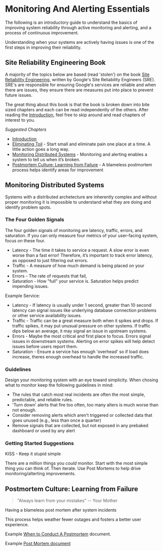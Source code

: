 # Monitoring And Alerting Essentials

The following is an introductory guide to understand the basics of improving system reliability through active monitoring and alerting, and a process of continuous improvement.

Understanding when your systems are actively having issues is one of the first steps in improving their reliability. 

## Site Reliability Engineering Book

A majority of the topics below are based (read 'stolen') on the book [Site Reliability Engineering](https://landing.google.com/sre/book.html), written by Google's Site Reliability Engineers (SRE). SRE's are responsible for ensuring Google's services are reliable and when there are issues, they ensure there are measures put into place to prevent future issues.

The great thing about this book is that the book is broken down into bite sized chapters and each can be read independently of the others. After reading the [Introduction](https://landing.google.com/sre/book/chapters/introduction.html), feel free to skip around and read chapters of interest to you.

*Suggested Chapters*

* [Introduction](https://landing.google.com/sre/book/chapters/introduction.html)
* [Eliminating Toil](https://landing.google.com/sre/book/chapters/eliminating-toil.html) - Start small and eliminate pain one  place at a time. A little action goes a long way.
* [Monitoring Distributed Systems](https://landing.google.com/sre/book/chapters/monitoring-distributed-systems.html) - Monitoring and alerting enables a system to tell us when it’s broken. 
* [Postmortem Culture: Learning from Failure](https://landing.google.com/sre/book/chapters/postmortem-culture.html) - A blameless postmortem process helps identify areas for improvement


## Monitoring Distributed Systems

Systems with a distributed archetecture are inherently complex and without proper monitoring it is impossible to understand what they are doing and identify problem spots.

### The Four Golden Signals

The four golden signals of monitoring are latency, traffic, errors, and saturation. If you can only measure four metrics of your user-facing system, focus on these four.

* Latency - The time it takes to service a request. A slow error is even worse than a fast error! Therefore, it’s important to track error latency, as opposed to just filtering out errors.
* Traffic - A measure of how much demand is being placed on your system.
* Errors - The rate of requests that fail,
* Saturation - How "full" your service is. Saturation helps predict impending issues.

Example Service:
* Latency - If latency is usually under 1 second, greater than 10 second latency can signal issues like underlying database connection problems or other service availability issues. 
* Traffic - Traffic can be a great measure both when it spikes and drops. If traffic spikes, it may put unusual pressure on other systems. If traffic dips below an average, it may signal an issue in upstream systems.
* Errors - Maybe the most critical and first place to focus. Errors signal issues in downstream systems. Alerting on error spikes will help detect issues before users report them.
* Saturation - Ensure a service has enough 'overhead' so if load does increase, theres enough overhead to handle the increased traffic.

### Guidelines

Design your monitoring system with an eye toward simplicity. When chosing what to monitor keep the following guidelines in mind:

* The rules that catch most real incidents are often the most simple, predictable, and reliable rules.
* 'Turn down' alerts that fire too often, too many alters is much worse than not enough. 
* Consider removing alerts which aren't triggered or collected data that goes unused (e.g., less than once a quarter) 
* Remove signals that are collected, but not exposed in any prebaked dashboard or used by any alert

### Getting Started Suggestions

KISS - Keep it stupid simple

There are a million things you *could* monitor. Start with the most simple thing you can think of. Then iterate. Use Post Mortems to help drive monitoring/alterting improvements.


## Postmortem Culture: Learning from Failure

> "Always learn from your mistakes"
>  -- Your Mother

Having a blameless post mortem after system incidents

This process helps weather fewer outages and fosters a better user experience.

Example [When to Conduct A Postmortem](WhenToConductAPostmortem.md) document.

Example [Post Mortem document](https://landing.google.com/sre/book/chapters/postmortem.html)




